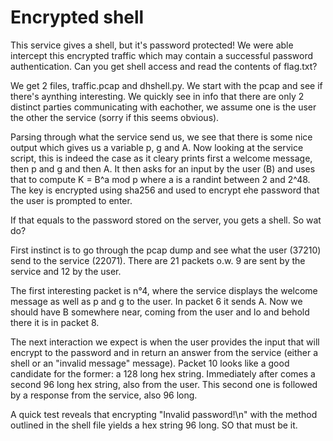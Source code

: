 # Encrypted shell

This service gives a shell, but it's password protected! We were able intercept this encrypted traffic which may contain a successful password authentication. Can you get shell access and read the contents of flag.txt?

We get 2 files, traffic.pcap and dhshell.py. We start with the pcap and see if there's aynthing interesting. We quickly see in info that there are only 2 distinct parties communicating with eachother, we assume one is the user the other the service (sorry if this seems obvious).

Parsing through what the service send us, we see that there is some nice output which gives us a variable p, g and A. Now looking at the service script, this is indeed the case as it cleary prints first a welcome message, then p and g and then A. It then asks for an input by the user (B) and uses that to compute K =  B^a mod p where a is a randint between 2 and 2^48. The key is encrypted using sha256 and used to encrypt ehe password that the user is prompted to enter.

If that equals to the password stored on the server, you gets a shell. So wat do?

First instinct is to go through the pcap dump and see what the user (37210) send to the service (22071). There are 21 packets o.w. 9 are sent by the service and 12 by the user.

The first interesting packet is n°4, where the service displays the welcome message as well as p and g to the user. In packet 6 it sends A. Now we should have B somewhere near, coming from the user and lo and behold there it is in packet 8.

The next interaction we expect is when the user provides the input that will encrypt to the password and in return an answer from the service (either a shell or an "invalid message" message). Packet 10 looks like a good candidate for the former: a 128 long hex string. Immediately after comes a second 96 long hex string, also from the user. This second one is followed by a response from the service, also 
 96 long. 
 
 A quick test reveals that encrypting "Invalid password!\n" with the method outlined in the shell file yields a hex string 96 long. SO that must be it.
